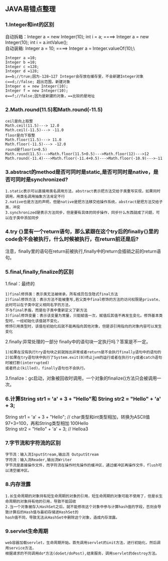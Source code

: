 ## JAVA易错点整理

### 1.Integer和int的区别
自动拆箱：Integer a = new Integer(10); int i = a; ====> Integer a = new Integer(10); int i = a.intValue();\
自动装箱: Integer a = 10; ====> Integer a = Integer.valueOf(10);\
    
    Integer a =10;
    Integer b =10;
    Integer c =128;
    Integer d =128;
    a==b;//true;因为-128~127 Integer会存放在缓存里，不会新建Integer对象
    c==d;//false; 超出范围，新建对象
    Integer e = new Integer(10);
    Integer f = new Integer(10);
    e==f;//false;因为是新建的对象，==比较的是地址

### 2.Math.round(11.5)和Math.round(-11.5)
    ceil是向上取整
    Math.ceil(11.5)---> 12.0
    Math.ceil(-11.5)---> -11.0
    floor是向下取整
    Math.floor(11.5)---> 11.0
    Math.floor(-11.5)---> -12.0
    round是floor(x+0.5)
    Math.round(11.5)--->Math.floor(11.5+0.5)--->Math.floor(12)--->12
    Math.round(-11.4)--->Math.floor(-11.4+0.5)--->Math.floor(-10.9)--->-11

### 3.abstract的method是否可同时是static,是否可同时是native，是否可同时是synchronized?
    1.static表示可以直接用类名调用方法，abstract表示把方法交给子类重写实现，如果同时调用，用类名调用抽象方法肯定不行
    2.native也是方法的声明，但是native是把方法移交给操作系统，abstract是把方法交给子类，冲突
    3.synchronized是表示方法同步，但是要有具体的同步操作，同步什么东西就成了问题，可以在子类中添加同步

### 4.try {}里有一个return语句，那么紧跟在这个try后的finally{}里的code会不会被执行，什么时候被执行，在return前还是后?
注意，finally里的语句在return前被执行,finally中的return会插销之前的return语句。
    
### 5.final,finally,finalize的区别
1.final：最终的
    
    1)final修饰类：表示类无法被继承，所有成员包含隐式final方法
    2)final修饰方法：表示方法不能被重写,若父类中final修饰的方法的访问权限是private，此时可以在子类中定义相同名字的方法，
    不与final矛盾，而是在子类中重新定义了新方法
    3)final修饰变量：表示该变量为常量，只能赋值一次，赋值后其值不再发生变化。修饰基本类型时，一经初始化该值就不变化，
    修饰引用类型时，该值在初始化后就不能再指向其他对象，但是该引用指向的对象内容可以发生变化

2.finally:异常处理的一部分
    finally中的语句块一定执行吗？答案是不一定。
    
    1)如果在没有执行try语句块之前就抛出异常或者return是不会执行finally语句中的语句的
    2)如果在try语句块中执行了System.exit(0)终止jvm的运行或者在执行try或者catch语句时被打断(interrupted)
    或者终止(killed)，finally语句也不会执行。
    
3.finalize：gc启动，对象被回收时调用，一个对象的finalize()方法只会被调用一次。   

### 6.计算String str1 = 'a' + 3 + "Hello"和 String str2 = "Hello" + 'a' + 3;
String str1 = 'a' + 3 + "Hello"; // char类型和int类型相加，转换为ASCII值 97+3=100，再和String类型相加 100Hello\
String str2 = "Hello" + 'a' + 3; // Helloa3

### 7.字节流和字符流的区别

    字节流：输入流InputStream,输出流 OutputStream
    字符流：输入流Reader,输出流Writer
    字节流是直接操作文件，而字符流在操作时先操作的缓冲区，通过缓冲区再操作文件，flush可以清空缓冲区。

### 8.内存泄露
    1.长生命周期的对象持有短生命周期的对象的引用，短生命周期的对象可能不使用了，但是长生命周期的对象持有他的引用，导致不能回收
    2.当一个对象被存入HashSet之后，就不能修改这个对象中参与计算hash值的字段，否则会导致计算后的Hash值与最初存储进HashSet的
    hash值不同，导致无法从HashSet中删除这个对象，造成内存泄露。


### 9.servlet生命周期
    web容器加载servlet，生命周期开始。首先调用servlet的init方法，进行初始化，然后调用service方法，
    根据请求的不同调用do*方法(doGet/doPost),结束服务，调用servlet的destroy方法。
